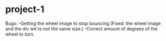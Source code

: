 # project-1

Bugs: 
-Getting the wheel image to stop bouncing.(Fixed: the wheel image and the div we're not the same size.)
-Correct amount of degrees of the wheel to turn.
